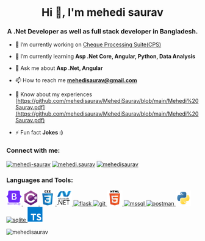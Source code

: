 <h1 align="center">Hi 👋, I'm mehedi saurav</h1>
<h3 align="center">A .Net Developer as well as full stack developer in Bangladesh.</h3>

- 🔭 I’m currently working on [Cheque Processing Suite(CPS)](https://cps.emediadesk.net/)

- 🌱 I’m currently learning **Asp .Net Core, Angular, Python, Data Analysis**

- 💬 Ask me about **Asp .Net, Angular**

- 📫 How to reach me **mehedisaurav@gmail.com**

- 📄 Know about my experiences [https://github.com/mehedisaurav/MehediSaurav/blob/main/Mehedi%20Saurav.pdf](https://github.com/mehedisaurav/MehediSaurav/blob/main/Mehedi%20Saurav.pdf)

- ⚡ Fun fact **Jokes :)**

<h3 align="left">Connect with me:</h3>
<p align="left">
<a href="https://linkedin.com/in/mehedi-saurav" target="blank"><img align="center" src="https://cdn.jsdelivr.net/npm/simple-icons@3.0.1/icons/linkedin.svg" alt="mehedi-saurav" height="30" width="40" /></a>
<a href="https://fb.com/mehedi.saurav" target="blank"><img align="center" src="https://cdn.jsdelivr.net/npm/simple-icons@3.0.1/icons/facebook.svg" alt="mehedi.saurav" height="30" width="40" /></a>
<a href="https://www.hackerrank.com/mehedisaurav" target="blank"><img align="center" src="https://cdn.jsdelivr.net/npm/simple-icons@3.0.1/icons/hackerrank.svg" alt="mehedisaurav" height="30" width="40" /></a>
</p>

<h3 align="left">Languages and Tools:</h3>
<p align="left"> <a href="https://getbootstrap.com" target="_blank"> <img src="https://raw.githubusercontent.com/devicons/devicon/master/icons/bootstrap/bootstrap-plain-wordmark.svg" alt="bootstrap" width="40" height="40"/> </a> <a href="https://www.w3schools.com/cs/" target="_blank"> <img src="https://raw.githubusercontent.com/devicons/devicon/master/icons/csharp/csharp-original.svg" alt="csharp" width="40" height="40"/> </a> <a href="https://www.w3schools.com/css/" target="_blank"> <img src="https://raw.githubusercontent.com/devicons/devicon/master/icons/css3/css3-original-wordmark.svg" alt="css3" width="40" height="40"/> </a> <a href="https://dotnet.microsoft.com/" target="_blank"> <img src="https://raw.githubusercontent.com/devicons/devicon/master/icons/dot-net/dot-net-original-wordmark.svg" alt="dotnet" width="40" height="40"/> </a> <a href="https://flask.palletsprojects.com/" target="_blank"> <img src="https://www.vectorlogo.zone/logos/pocoo_flask/pocoo_flask-icon.svg" alt="flask" width="40" height="40"/> </a> <a href="https://git-scm.com/" target="_blank"> <img src="https://www.vectorlogo.zone/logos/git-scm/git-scm-icon.svg" alt="git" width="40" height="40"/> </a> <a href="https://www.w3.org/html/" target="_blank"> <img src="https://raw.githubusercontent.com/devicons/devicon/master/icons/html5/html5-original-wordmark.svg" alt="html5" width="40" height="40"/> </a> <a href="https://www.microsoft.com/en-us/sql-server" target="_blank"> <img src="https://cdn.worldvectorlogo.com/logos/microsoft-sql-server.svg" alt="mssql" width="40" height="40"/> </a> <a href="https://postman.com" target="_blank"> <img src="https://www.vectorlogo.zone/logos/getpostman/getpostman-icon.svg" alt="postman" width="40" height="40"/> </a> <a href="https://www.python.org" target="_blank"> <img src="https://raw.githubusercontent.com/devicons/devicon/master/icons/python/python-original.svg" alt="python" width="40" height="40"/> </a> <a href="https://www.sqlite.org/" target="_blank"> <img src="https://www.vectorlogo.zone/logos/sqlite/sqlite-icon.svg" alt="sqlite" width="40" height="40"/> </a> <a href="https://www.typescriptlang.org/" target="_blank"> <img src="https://raw.githubusercontent.com/devicons/devicon/master/icons/typescript/typescript-original.svg" alt="typescript" width="40" height="40"/> </a> </p>

<p><img align="center" src="https://github-readme-stats.vercel.app/api/top-langs?username=mehedisaurav&show_icons=true&locale=en&layout=compact" alt="mehedisaurav" /></p>

